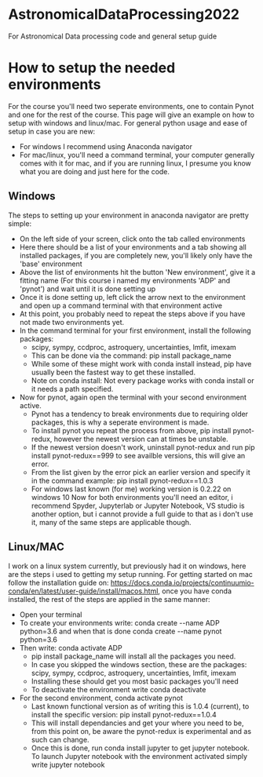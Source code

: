 # AstronomicalDataProcessing2022
For Astronomical Data processing code and general setup guide

# How to setup the needed environments
For the course you'll need two seperate environments, one to contain Pynot and one for the rest of the course. This page will give an example on how to setup with windows and linux/mac. For general python usage and ease of setup in case you are new: 

- For windows I recommend using Anaconda navigator
- For mac/linux, you'll need a command terminal, your computer generally comes with it for mac, and if you are running linux, I presume you know what you are doing and just here for the code.

## Windows
The steps to setting up your environment in anaconda navigator are pretty simple:
- On the left side of your screen, click onto the tab called environments
- Here there should be a list of your environments and a tab showing all installed packages, if you are completely new, you'll likely only have the 'base' environment
- Above the list of environments hit the button 'New environment', give it a fitting name (For this course i named my environments 'ADP' and 'pynot') and wait until it is done setting up
- Once it is done setting up, left click the arrow next to the environment and open up a command terminal with that environment active
- At this point, you probably need to repeat the steps above if you have not made two environments yet.
- In the command terminal for your first environment, install the following packages:
    - scipy, sympy, ccdproc, astroquery, uncertainties, lmfit, imexam
    - This can be done via the command: pip install package_name
    - While some of these might work with conda install instead, pip have usually been the fastest way to get these installed.
    - Note on conda install: Not every package works with conda install or it needs a path specified.
- Now for pynot, again open the terminal with your second environment active.
    - Pynot has a tendency to break environments due to requiring older packages, this is why a seperate environment is made.
    - To install pynot you repeat the process from above, pip install pynot-redux, however the newest version can at times be unstable.
    - If the newest version doesn't work, uninstall pynot-redux and run pip install pynot-redux==999 to see availble versions, this will give an error.
    - From the list given by the error pick an earlier version and specify it in the command example: pip install pynot-redux==1.0.3
    - For windows last known (for me) working version is 0.2.22 on windows 10
Now for both environments you'll need an editor, i recommend Spyder, Jupyterlab or Jupyter Notebook, VS studio is another option, but i cannot provide a full guide to that as i don't use it, many of the same steps are applicable though.

## Linux/MAC
I work on a linux system currently, but previously had it on windows, here are the steps i used to getting my setup running.
For getting started on mac follow the installation guide on: https://docs.conda.io/projects/continuumio-conda/en/latest/user-guide/install/macos.html, once you have conda installed, the rest of the steps are applied in the same manner:
- Open your terminal
- To create your environments write: conda create --name ADP python=3.6 and when that is done conda create --name pynot python=3.6
- Then write: conda activate ADP
  - pip install package_name will install all the packages you need.
  - In case you skipped the windows section, these are the packages: scipy, sympy, ccdproc, astroquery, uncertainties, lmfit, imexam
  - Installing these should get you most basic packages you'll need
  - To deactivate the environment write conda deactivate
- For the second environment, conda activate pynot
  - Last known functional version as of writing this is 1.0.4 (current), to install the specific version: pip install pynot-redux==1.0.4
  - This will install dependancies and get your where you need to be, from this point on, be aware the pynot-redux is experimental and as such can change.
  - Once this is done, run conda install jupyter to get jupyter notebook. To launch Jupyter notebook with the environment activated simply write jupyter notebook
